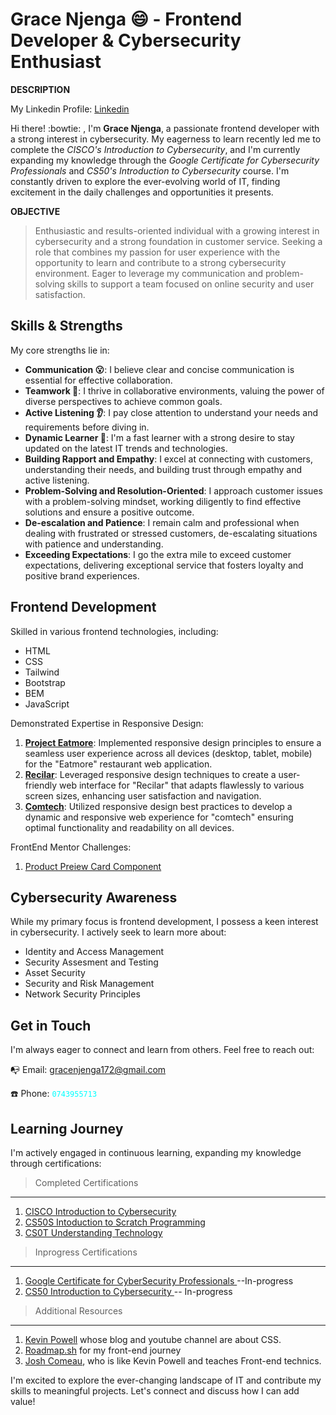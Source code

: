 **Grace Njenga :smile: - Frontend Developer & Cybersecurity Enthusiast**
======

**DESCRIPTION**

My Linkedin Profile: <a href="https://www.linkedin.com/in/Grace Njenga"> Linkedin </a> 

Hi there! :bowtie: , I'm **Grace Njenga**, a passionate frontend developer with a strong interest in cybersecurity. My eagerness to learn recently led me to complete the *CISCO's Introduction to Cybersecurity*, and I'm currently expanding my knowledge through the *Google Certificate for Cybersecurity Professionals* and *CS50's Introduction to Cybersecurity* course. I'm constantly driven to explore the ever-evolving world of IT, finding excitement in the daily challenges and opportunities it presents.

**OBJECTIVE**

> Enthusiastic and results-oriented individual with a growing interest in cybersecurity and a strong foundation in customer service.
> Seeking a role that combines my passion for user experience with the opportunity to learn and contribute to a strong cybersecurity environment.
> Eager to leverage my communication and problem-solving skills to support a team focused on online security and user satisfaction.

**Skills & Strengths**
----

My core strengths lie in:

- **Communication 😮**: I believe clear and concise communication is essential for effective collaboration.
- **Teamwork 🤝**: I thrive in collaborative environments, valuing the power of diverse perspectives to achieve common goals.
- **Active Listening 👂**: I pay close attention to understand your needs and requirements before diving in.
- **Dynamic Learner 📖**: I'm a fast learner with a strong desire to stay updated on the latest IT trends and technologies.
- **Building Rapport and Empathy**: I excel at connecting with customers, understanding their needs, and building trust through empathy and active listening.
- **Problem-Solving and Resolution-Oriented**: I approach customer issues with a problem-solving mindset, working diligently to find effective solutions and ensure a positive outcome.
- **De-escalation and Patience**: I remain calm and professional when dealing with frustrated or stressed customers, de-escalating situations with patience and understanding.
- **Exceeding Expectations**: I go the extra mile to exceed customer expectations, delivering exceptional service that fosters loyalty and positive brand experiences.

**Frontend Development**
---

Skilled in various frontend technologies, including:

- HTML
- CSS
- Tailwind
- Bootstrap
- BEM
- JavaScript

Demonstrated Expertise in Responsive Design:

1. <a href="https://github.com/Grace-Njenga/Eat-More">**Project Eatmore**</a>: Implemented responsive design principles to ensure a seamless user experience across all devices (desktop, tablet, mobile) for the "Eatmore" restaurant web application. 
2. <a href="https://github.com/Grace-Njenga/Reciclar">**Recilar**</a>: Leveraged responsive design techniques to create a user-friendly web interface for "Recilar" that adapts flawlessly to various screen sizes, enhancing user satisfaction and navigation.
3. <a href="https://github.com/Grace-Njenga/project9">**Comtech**</a>: Utilized responsive design best practices to develop a dynamic and responsive web experience for "comtech" ensuring optimal functionality and readability on all devices.

FrontEnd Mentor Challenges:
1. <a href="https://www.frontendmentor.io/solutions/responsive-grid-4FLh5VDePL"> Product Preiew Card Component</a>

**Cybersecurity Awareness**
-----

While my primary focus is frontend development, I possess a keen interest in cybersecurity. I actively seek to learn more about:

- Identity and Access Management
- Security Assesment and Testing
- Asset Security
- Security and Risk Management
- Network Security Principles

**Get in Touch**
-----

I'm always eager to connect and learn from others. Feel free to reach out:

📭 Email: gracenjenga172@gmail.com

☎️ Phone: <code style = "color : aqua">0743955713</code>

**Learning Journey**
-----

I'm actively engaged in continuous learning, expanding my knowledge through certifications:

>Completed Certifications
----

1. <a href="https://www.credly.com/badges/82e3cf9b-fde0-4b89-a0f2-95731f2dea9b/public_url"> CISCO Introduction to Cybersecurity</a>
2. <a href="https://certificates.cs50.io/11907449-b942-4b6a-bdf1-b33cbc7dc40a.pdf?size=letter"> CS50S Intoduction to Scratch Programming  </a>
3. <a href="https://certificates.cs50.io/3769ef31-768c-45a4-b95b-31e5a9b7f43e.pdf?size=letter"> CS0T Understanding Technology </a>

>Inprogress Certifications
----

1. <a href=""> Google Certificate for CyberSecurity Professionals </a> --In-progress
2. <a href=""> CS50 Introduction to Cybersecurity </a> -- In-progress


>Additional Resources
----

1. <a href="https://www.kevinpowell.co/resources/">Kevin Powell</a> whose blog and youtube channel are about CSS.
2. <a href="https://roadmap.sh/">Roadmap.sh</a> for my front-end journey
3. <a href="https://www.joshwcomeau.com">Josh Comeau</a>, who is like Kevin Powell and teaches Front-end technics.

I'm excited to explore the ever-changing landscape of IT and contribute my skills to meaningful projects. Let's connect and discuss how I can add value!

<!---
Grace-Njenga/Grace-Njenga is a ✨ special ✨ repository because its `README.md` (this file) appears on your GitHub profile.
You can click the Preview link to take a look at your changes.
--->
